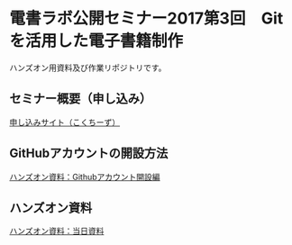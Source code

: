 # 電書ラボ公開セミナー2017第3回　Gitを活用した電子書籍制作
ハンズオン用資料及び作業リポジトリです。

## セミナー概要（申し込み）
[申し込みサイト（こくちーず）](http://kokucheese.com/event/index/493657/)

## GitHubアカウントの開設方法
[ハンズオン資料：Githubアカウント開設編](https://docs.google.com/presentation/d/1YEGeMwONrNi38_EUOKS63Taz_4exlZOozEmaPmw6qpE/edit?usp=sharing)

## ハンズオン資料
[ハンズオン資料：当日資料](https://docs.google.com/presentation/d/1DnnO45oYUcgs0csL92P0AGV41Dyykx9iseafGlSlhNc/edit?usp=sharing)